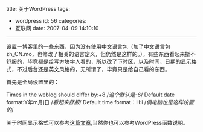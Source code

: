title: 关于WordPress
tags:
  - wordpress
id: 56
categories:
  - 互联网
date: 2007-04-09 14:10:10
---

设置一博客里的一些东西，因为没有使用中文语言包（加了中文语言包zh_CN.mo，也修改了相关的语言定义，但仍然是这样的。），有些东西看起来挺不舒服的，毕竟都是给写方块字人看的，所以改了下时区，以及时间，日期的显示格式，不过后台还是英文风格的，无所谓了，毕竟只是给自己看的东西。

首先是全局设置里的：

Times in the weblog should differ by:+8 /*这个默认是-6*/
Default date format:Y年m月j日                /*看起来舒服*/
Default time format：H:i                           /*偶电脑也是这样设置的*/

关于时间显示格式可以参考[这篇文章](http://heymu.com/2006/12/show-time-in-wordpress.html),当然你也可以参考WordPress函数说明。